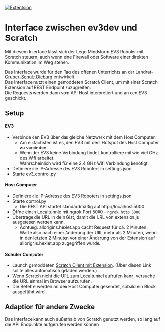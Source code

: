 [![Extentsion](https://github.com/milantheiss/ev3-scratch-interface/actions/workflows/pages/pages-build-deployment/badge.svg)](https://github.com/milantheiss/ev3-scratch-interface/actions/workflows/pages/pages-build-deployment)

# Interface zwischen ev3dev und Scratch
Mit diesem Interface lässt sich der Lego Mindstorm EV3 Roboter mit Scratch steuern, auch wenn eine Firewall oder Software einer direkten Kommunikation im Weg stehen.

Das Interface wurde für den Tag des offenen Unterrichts an der [Landrat-Gruber-Schule Dieburg](https://lgs-dieburg.de) entwickelt.  
Das Interface nutzt einen gemoddeten Scratch Client, um mit einer Scratch Extension auf REST Endpoint zuzugreifen.  
Die Requests werden dann vom API Host interpretiert und an den EV3 geschickt.

## Setup

#### EV3
- Verbinde den EV3 über das gleiche Netzwerk mit dem Host Computer.
  - Am einfachsten ist es, den EV3 mit dem Hotspot des Host Computer zu verbinden.  
  - Wenn der EV3 keine Verbindung findet, kontrolliere mit wie viel GHz des Wifi arbeitet.  
  Wahrscheinlich wird für eine 2.4 GHz Wifi Verbindung benötigt. 
- Definiere die IP-Adresse des EV3 Roboters in settings.json
- Starte ev3_control.py

#### Host Computer
- Definiere die IP-Adresse des EV3 Roboters in settings.json
- Starte control.py
  - Die REST API startet standardmäßig auf http://localhost:5000
- Öffne einen Localtunnle mit [ngrok](https://ngrok.com) Port 5000 - `ngrok http 5000`
- Übertrage die URL in dein Gist, damit die URL von extension.js ausgelesen werden kann.
  - Achtung: allorigins.hexlet.app cacht Request für ca. 2 Minuten. Warte also nach einer Änderung der URL mehr als 2 Minuten, wenn in den letzten 2 Minuten vor einer Änderung von der Extension auf allorignis.hexlet.app zugegriffen wurde. 

#### Schüler Computer
- Launch gemoddeten [Scratch Client mit Extension](https://sheeptester.github.io/scratch-gui/?url=https://lgs-dieburg.github.io/ev3-scratch-interface/extension.js). (Über diesen Link sollte alles automatisch geladen werden.)
- Wenn Scratch nicht die URL zum Localtunnel aufrufen kann, versuche die URL einmal im Browser aufzurufen.
- Die Befehle werden an den Host Computer gesendet, sobald ein Block ausgeführt wird 

## Adaption für andere Zwecke  
Das Interface kann auch außerhalb von Scratch genutzt werden, so lang auf die API Endpunkte aufgerufen werden können. 
